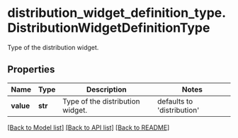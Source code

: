 # distribution_widget_definition_type.DistributionWidgetDefinitionType

Type of the distribution widget.
## Properties
Name | Type | Description | Notes
------------ | ------------- | ------------- | -------------
**value** | **str** | Type of the distribution widget. | defaults to 'distribution'

[[Back to Model list]](../README.md#documentation-for-models) [[Back to API list]](../README.md#documentation-for-api-endpoints) [[Back to README]](../README.md)


